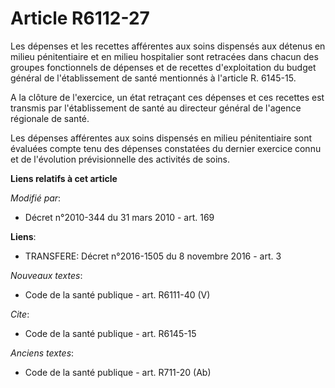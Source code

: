 # Article R6112-27

Les dépenses et les recettes afférentes aux soins dispensés aux détenus en milieu pénitentiaire et en milieu hospitalier sont
retracées dans chacun des groupes fonctionnels de dépenses et de recettes d'exploitation du budget général de l'établissement
de santé mentionnés à l'article R. 6145-15.

A la clôture de l'exercice, un état retraçant ces dépenses et ces recettes est transmis par l'établissement de santé au
directeur général de l'agence régionale de santé. 

Les dépenses afférentes aux soins dispensés en milieu pénitentiaire sont évaluées compte tenu des dépenses constatées du
dernier exercice connu et de l'évolution prévisionnelle des activités de soins.

**Liens relatifs à cet article**

_Modifié par_:

  - Décret n°2010-344 du 31 mars 2010 - art. 169

**Liens**:

  - TRANSFERE: Décret n°2016-1505 du 8 novembre 2016 - art. 3

_Nouveaux textes_:

  - Code de la santé publique - art. R6111-40 (V)

_Cite_:

  - Code de la santé publique - art. R6145-15

_Anciens textes_:

  - Code de la santé publique - art. R711-20 (Ab)
